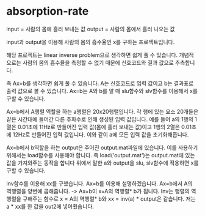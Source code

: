 # absorption-rate

input = 사람의 몸에 흘러 보내는 값
output = 사람의 몸에서 흘러 나오는 값

input과 output을 이용해 사람의 몸의 흡수율인 x를 구하는 프로젝트입니다.

해당 프로젝트는 linear inverse problem으로 생각하면 쉽게 풀 수 있습니다.
개념적으로는 사람의 몸의 흡수율을 측정할 수 없기 때문에 신호코드와 결과 값으로 추측합니다.

즉 Ax=b를 생각하면 쉽게 풀 수 있습니다.
A는 신호코드로 입력 값이고 b는 결과표로 출력 값으로 볼 수 있습니다.
Ax=b는 A와 b를 알 때 slu함수와 slv함수를 이용해서 x를 구할 수 있습니다. 

Ax=b에서 A행렬 역할을 하는 a행렬은 20x20행렬입니다.
각 행에 있는 요소 20개들은 같은 시간대에 들어간 다른 주파수로 인해 생성된 입력 값입니다.
예를 들어 a의 1행의 1열은 0.01초에 11Hz로 만들어진 입력 값(몸에 흘러 보내는 값)이고
1행의 2열은 0.01초에 12Hz로 만들어진 입력 값입니다.
이와 같이 a에 모든 입력 값을 초기화해줍니다.

Ax=b에서 b역할을 하는 output은 주어진 output.mat파일에 있습니다.
이를 사용하기 위해서는 load함수를 사용해야 합니다.
즉 load('output.mat')는 output.mat에 있는 값을 가져와주는 동작을 합니다
위에서 말한 a와 output을 slu, slv함수에 적용하면 x를 구할 수 있습니다.

inv함수를 이용해 xx를 구했습니다.
Ax=b를 이용해 설명하겠습니다.
Ax=b에서 A의 역행렬을 양변에 곱해줍니다. 
-> Ax=b이 x=A의 역행렬* b가 됩니다.
Inv는 행렬의 역행렬을 구해주는 함수로 x = A의 역행렬* b와 xx = inv(a) * output은 같습니다.
저는 a * xx를 한 값을 out2에 넣어줬습니다.
